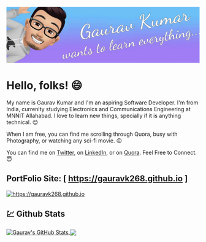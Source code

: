 ![Header](https://github.com/gauravk268/gauravk268/blob/master/wall.jpg "Header")

# Hello, folks! :smile:
My name is Gaurav Kumar and I'm an aspiring Software Developer. I'm from India, currenlty studying Electronics and Communications Engineering at MNNIT Allahabad. I love to learn new things, specially if it is anything technical. :blush: </br>

When I am free, you can find me scrolling through Quora, busy with Photography, or watching any sci-fi movie. :wink: </br>

You can find me on <a href="https://twitter.com/gaurav_k268">Twitter</a>, on <a href="https://www.linkedin.com/in/gauravk268">LinkedIn</a>, or on <a href="https://www.quora.com/profile/Gaurav-1297">Quora</a>. Feel Free to Connect. :innocent:

## PortFolio Site: [ https://gauravk268.github.io ]
<a href="https://gauravk268.github.io">
	<img align="center" src="https://gauravk268.github.io/images/web-preview.jpeg" alt="https://gauravk268.github.io">
</a>

## :chart: Github Stats

<a href="https://github.com/gauravk268/gauravk268">
  <img align="center" src="https://github-readme-stats.vercel.app/api?username=gauravk268&show_icons=true&theme=tokyonight&line_height=27&count_private=true" alt="Gaurav's GitHub Stats"/>
</a>

<a href="https://github.com/gauravk268/gauravk268">
  <img align="center" src="https://github-readme-stats.vercel.app/api/top-langs/?username=gauravk268&hide=jupyter%20notebook" />
</a>
